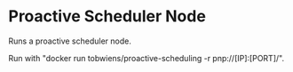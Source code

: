# Proactive Scheduler Node

Runs a proactive scheduler node.

Run with "docker run tobwiens/proactive-scheduling -r pnp://[IP]:[PORT]/". 

